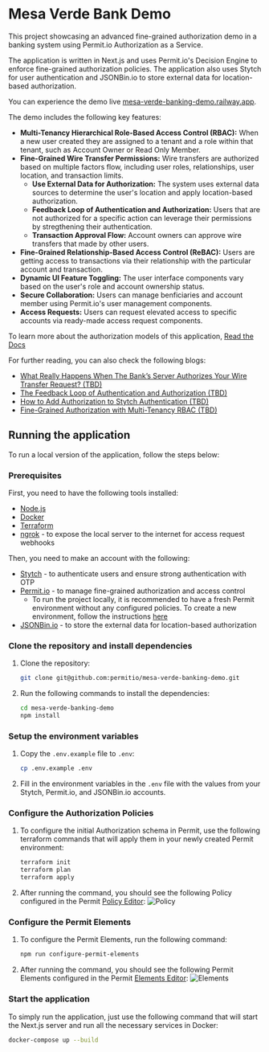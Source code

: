 # Mesa Verde Bank Demo

This project showcasing an advanced fine-grained authorization demo in a banking system using Permit.io Authorization as a Service.

The application is written in Next.js and uses Permit.io's Decision Engine to enforce fine-grained authorization policies. The application also uses Stytch for user authentication and JSONBin.io to store external data for location-based authorization.

You can experience the demo live [mesa-verde-banking-demo.railway.app](https://mesa-verde-banking-demo.railway.app).

The demo includes the following key features:

- **Multi-Tenancy Hierarchical Role-Based Access Control (RBAC):** When a new user created they are assigned to a tenant and a role within that tenant, such as Account Owner or Read Only Member.
- **Fine-Grained Wire Transfer Permissions:** Wire transfers are authorized based on multiple factors flow, including user roles, relationships, user location, and transaction limits.
   - **Use External Data for Authorization:** The system uses external data sources to determine the user's location and apply location-based authorization.
   - **Feedback Loop of Authentication and Authorization:** Users that are not authorized for a specific action can leverage their permissions by stregthening their authentication.
   - **Transaction Approval Flow:** Account owners can approve wire transfers that made by other users.
- **Fine-Grained Relationship-Based Access Control (ReBAC):** Users are getting access to transactions via their relationship with the particular account and transaction.
- **Dynamic UI Feature Toggling:** The user interface components vary based on the user's role and account ownership status.
- **Secure Collaboration:** Users can manage benficiaries and account member using Permit.io's user management components.
- **Access Requests:** Users can request elevated access to specific accounts via ready-made access request components.

To learn more about the authorization models of this application, [Read the Docs](TBD)

For further reading, you can also check the following blogs:

- [What Really Happens When The Bank’s Server Authorizes Your Wire Transfer Request? (TBD)](#)
- [The Feedback Loop of Authentication and Authorization (TBD)](#)
- [How to Add Authorization to Stytch Authentication (TBD)](#)
- [Fine-Grained Authorization with Multi-Tenancy RBAC (TBD)](#)

## Running the application

To run a local version of the application, follow the steps below:

### Prerequisites

First, you need to have the following tools installed:

- [Node.js](https://nodejs.org/en/download/)
- [Docker](https://docs.docker.com/get-docker/)
- [Terraform](https://learn.hashicorp.com/tutorials/terraform/install-cli)
- [ngrok](https://ngrok.com/download) - to expose the local server to the internet for access request webhooks

Then, you need to make an account with the following:

- [Stytch](https://stytch.com/dashboard) - to authenticate users and ensure strong authentication with OTP
- [Permit.io](https://app.permit.io/) - to manage fine-grained authorization and access control
  - To run the project locally, it is recommended to have a fresh Permit environment without any configured policies. To create a new environment, follow the instructions [here](https://docs.permit.io/manage-your-account/projects-and-env/#environments)
- [JSONBin.io](https://jsonbin.io/) - to store the external data for location-based authorization

### Clone the repository and install dependencies

1. Clone the repository:
   ```bash
   git clone git@github.com:permitio/mesa-verde-banking-demo.git
   ```
2. Run the following commands to install the dependencies:
   ```bash
   cd mesa-verde-banking-demo
   npm install
   ```

### Setup the environment variables

1. Copy the `.env.example` file to `.env`:
   ```bash
   cp .env.example .env
   ```
2. Fill in the environment variables in the `.env` file with the values from your Stytch, Permit.io, and JSONBin.io accounts.

### Configure the Authorization Policies

1. To configure the initial Authorization schema in Permit, use the following terraform commands that will apply them in your newly created Permit environment:
   ```bash
   terraform init
   terraform plan
   terraform apply
   ```
2. After running the command, you should see the following Policy configured in the Permit [Policy Editor](https://app.permit.io/policy-editor):
   ![Policy](TBD)

### Configure the Permit Elements

1. To configure the Permit Elements, run the following command:
   ```bash
   npm run configure-permit-elements
   ```
2. After running the command, you should see the following Permit Elements configured in the Permit [Elements Editor](https://app.permit.io/elements):
   ![Elements](TBD)

### Start the application

To simply run the application, just use the following command that will start the Next.js server and run all the necessary services in Docker:

```bash
docker-compose up --build
```
